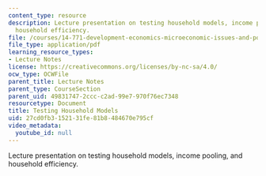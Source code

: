 ```yaml
---
content_type: resource
description: Lecture presentation on testing household models, income pooling, and
  household efficiency.
file: /courses/14-771-development-economics-microeconomic-issues-and-policy-models-fall-2008/27cd0fb3152131fe81b8484670e795cf_lec12.pdf
file_type: application/pdf
learning_resource_types:
- Lecture Notes
license: https://creativecommons.org/licenses/by-nc-sa/4.0/
ocw_type: OCWFile
parent_title: Lecture Notes
parent_type: CourseSection
parent_uid: 49831747-2ccc-c2ad-99e7-970f76ec7348
resourcetype: Document
title: Testing Household Models
uid: 27cd0fb3-1521-31fe-81b8-484670e795cf
video_metadata:
  youtube_id: null
---
```

Lecture presentation on testing household models, income pooling, and household efficiency.